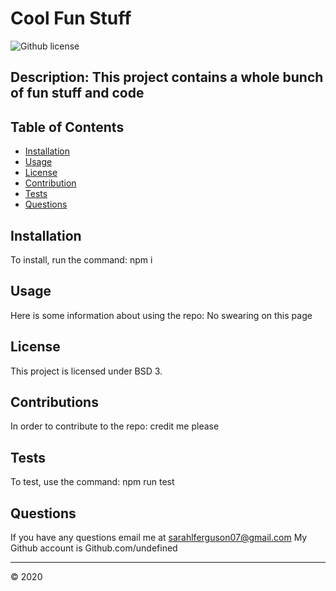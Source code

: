 # Cool Fun Stuff

  ![Github license](https://img.shields.io/badge/license-BSD_3-green.svg)

  ## Description: This project contains a whole bunch of fun stuff and code 
  
  
  ## Table of Contents 
  
  * [Installation](#installation) 
  * [Usage](#usage)
  * [License](#license)
  * [Contribution](#contributions)
  * [Tests](#tests)
  * [Questions](#questions)

  
  
## Installation
  
 To install, run the command: npm i
  
  
## Usage 
  
Here is some information about using the repo:
No swearing on this page
  
  
 ## License
  
  This project is licensed under BSD 3.
  

## Contributions
  
In order to contribute to the repo:
credit me please
  
## Tests
  
To test, use the command: npm run test

 ## Questions

 If you have any questions email me at sarahlferguson07@gmail.com
 My Github account is Github.com/undefined
  
  
  ---
  © 2020
  
  

